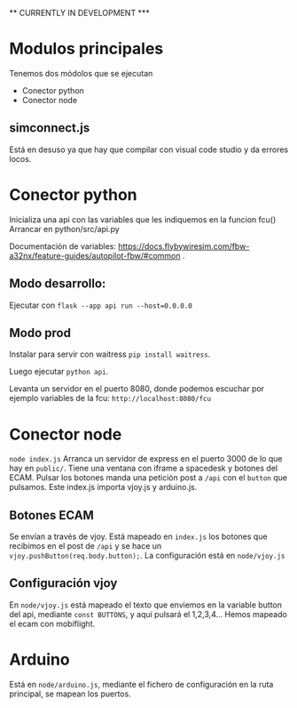 ** CURRENTLY IN DEVELOPMENT ***
# Modulos principales

Tenemos dos módolos que se ejecutan
- Conector python
- Conector node


## simconnect.js

Está en desuso ya que hay que compilar con visual code studio y da errores locos.

# Conector python
Inicializa una api con las variables que les indiquemos en la funcion fcu()
Arrancar en python/src/api.py

Documentación de variables: https://docs.flybywiresim.com/fbw-a32nx/feature-guides/autopilot-fbw/#common .

## Modo desarrollo:
Ejecutar con `flask --app api run --host=0.0.0.0`

## Modo prod
Instalar para servir con waitress `pip install waitress`.

Luego ejecutar `python api`. 

Levanta un servidor en el puerto 8080, donde podemos escuchar por ejemplo variables de la fcu: `http://localhost:8080/fcu`

# Conector node

`node index.js`
Arranca un servidor de express en el puerto 3000 de lo que hay en `public/`. Tiene una ventana con iframe a spacedesk y botones del ECAM. Pulsar los botones manda una petición post a `/api` con el `button` que pulsamos. Este index.js importa vjoy.js y arduino.js.

## Botones ECAM
Se envían a través de vjoy. Está mapeado en `index.js` los botones que recibimos en el post de  `/api`  y se hace un `vjoy.pushButton(req.body.button);`. La configuración está en `node/vjoy.js` 

## Configuración vjoy

En `node/vjoy.js` está mapeado el texto que enviemos en la variable button del api, mediante `const BUTTONS`, y aquí pulsará el 1,2,3,4... Hemos mapeado el ecam con mobiflight.

# Arduino

Está en `node/arduino.js`, mediante el fichero de configuración en la ruta principal, se mapean los puertos.